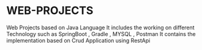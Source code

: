 # WEB-PROJECTS
Web Projects based on Java Language
It includes the working on different Technology such as SpringBoot , Gradle , MYSQL , Postman
It contains the implementation based on Crud Application using RestApi
